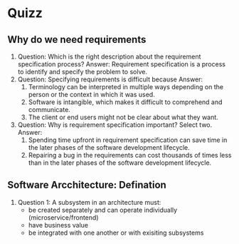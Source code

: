 # Quizz

## Why do we need requirements

1. Question: Which is the right description about the requirement specification process?
   Answer: Requirement specification is a process to identify and specify the problem to solve.
2. Question: Specifying requirements is difficult because
   Answer:
   1. Terminology can be interpreted in multiple ways depending on the person or the context in which it was used.
   2. Software is intangible, which makes it difficult to comprehend and communicate.
   3. The client or end users might not be clear about what they want.
3. Question: Why is requirement specification important? Select two.
   Answer:
   1. Spending time upfront in requirement specification can save time in the later phases of the software development lifecycle.
   2. Repairing a bug in the requirements can cost thousands of times less than in the later phases of the software development lifecycle.

## Software Arcchitecture: Defination

1. Question 1: A subsystem in an architecture must:
   - be created separately and can operate individually (microservice/frontend)
   - have business value
   - be integrated with one another or with exisiting subsystems
